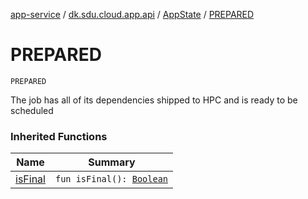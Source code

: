 [app-service](../../index.md) / [dk.sdu.cloud.app.api](../index.md) / [AppState](index.md) / [PREPARED](./-p-r-e-p-a-r-e-d.md)

# PREPARED

`PREPARED`

The job has all of its dependencies shipped to HPC and is ready to be scheduled

### Inherited Functions

| Name | Summary |
|---|---|
| [isFinal](is-final.md) | `fun isFinal(): `[`Boolean`](https://kotlinlang.org/api/latest/jvm/stdlib/kotlin/-boolean/index.html) |

